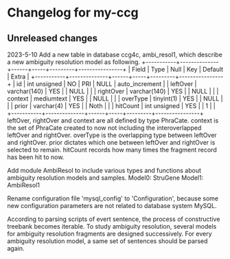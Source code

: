 # Changelog for my-ccg

## Unreleased changes

2023-5-10 Add a new table in database ccg4c, ambi_resol1, which describe a new ambiguity resolution model as following.
+-----------+--------------+------+-----+---------+----------------+
| Field     | Type         | Null | Key | Default | Extra          |
+-----------+--------------+------+-----+---------+----------------+
| id        | int unsigned | NO   | PRI | NULL    | auto_increment |
| leftOver  | varchar(140) | YES  |     | NULL    |                |
| rightOver | varchar(140) | YES  |     | NULL    |                |
| context   | mediumtext   | YES  |     | NULL    |                |
| overType  | tinyint(1)   | YES  |     | NULL    |                |
| prior     | varchar(4)   | YES  |     | Noth    |                |
| hitCount  | int unsigned | YES  |     | 1       |                |
+-----------+--------------+------+-----+---------+----------------+
leftOver, rightOver and context are all defined by type PhraCate. context is the set of PhraCate created to now not
including the interoverlapped leftOver and rightOver. overType is the overlapping type between leftOver and rightOver.
prior dictates which one between leftOver and rightOver is selected to remain. hitCount records how many times the fragment
record has been hit to now.

Add module AmbiResol to include various types and functions about ambiguity resolution models and samples.
Model0: StruGene
Model1: AmbiResol1

Rename configuration file 'mysql_config' to 'Configuration', because some new configuration parameters are not related to database system MySQL.

According to parsing scripts of evert sentence, the process of constructive treebank becomes iterable. To study ambiguity resolution, several models for
ambiguity resolution fragments are designed successively. For every ambiguity resolution model, a same set of sentences should be parsed again.
